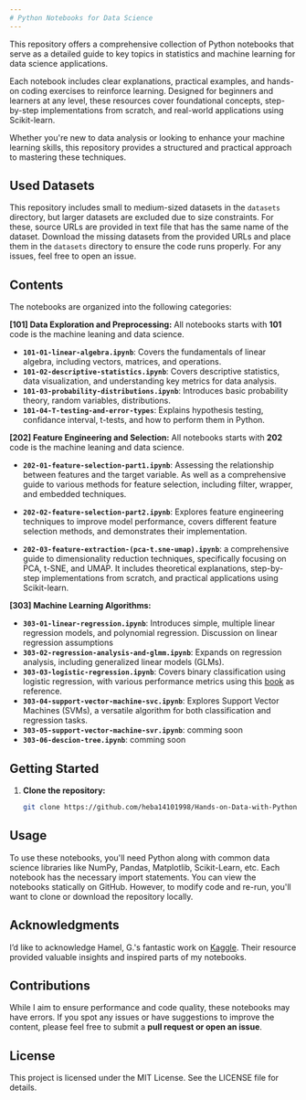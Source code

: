 ```yaml
---
# Python Notebooks for Data Science
---
```

This repository offers a comprehensive collection of Python notebooks that serve as a detailed guide to key topics in statistics and machine learning for data science applications. 

Each notebook includes clear explanations, practical examples, and hands-on coding exercises to reinforce learning. Designed for beginners and learners at any level, these resources cover foundational concepts, step-by-step implementations from scratch, and real-world applications using Scikit-learn. 

Whether you're new to data analysis or looking to enhance your machine learning skills, this repository provides a structured and practical approach to mastering these techniques.

## Used Datasets
This repository includes small to medium-sized datasets in the `datasets` directory, but larger datasets are excluded due to size constraints. For these, source URLs are provided in text file that has the same name of the dataset. Download the missing datasets from the provided URLs and place them in the `datasets` directory to ensure the code runs properly. For any issues, feel free to open an issue.

## Contents

The notebooks are organized into the following categories:

**[101] Data Exploration and Preprocessing:** All notebooks starts with **101** code is the machine leaning and data science.

- **`101-01-linear-algebra.ipynb`**: Covers the fundamentals of linear algebra, including vectors, matrices, and operations.
- **`101-02-descriptive-statistics.ipynb`**: Covers descriptive statistics, data visualization, and understanding key metrics for data analysis.
- **`101-03-probability-distributions.ipynb`**: Introduces basic probability theory, random variables, distributions.
- **`101-04-T-testing-and-error-types`**:  Explains hypothesis testing, confidance interval, t-tests, and how to perform them in Python.

**[202] Feature Engineering and Selection:**
All notebooks starts with **202** code is the machine leaning and data science.
- **`202-01-feature-selection-part1.ipynb`**: Assessing the relationship between features and the target variable. As well as a comprehensive guide to various methods for feature selection, including filter, wrapper, and embedded techniques.

- **`202-02-feature-selection-part2.ipynb`**: Explores feature engineering techniques to improve model performance, covers different feature selection methods, and demonstrates their implementation.

- **`202-03-feature-extraction-(pca-t.sne-umap).ipynb`**: a comprehensive guide to dimensionality reduction techniques, specifically focusing on PCA, t-SNE, and UMAP. It includes theoretical explanations, step-by-step implementations from scratch, and practical applications using Scikit-learn. 

**[303] Machine Learning Algorithms:**

- **`303-01-linear-regression.ipynb`**: Introduces simple, multiple linear regression models, and polynomial regression. Discussion on linear regression assumptions
- **`303-02-regression-analysis-and-glmm.ipynb`**:  Expands on regression analysis, including generalized linear models (GLMs).
- **`303-03-logistic-regression.ipynb`**:  Covers binary classification using logistic regression, with various performance metrics using this [book](https://learning.oreilly.com/library/view/grokking-machine-learning/9781617295911/Text/06.xhtml#heading_id_12) as reference.
- **`303-04-support-vector-machine-svc.ipynb`**:  Explores Support Vector Machines (SVMs), a versatile algorithm for both classification and regression tasks.
- **`303-05-support-vector-machine-svr.ipynb`**:  comming soon
- **`303-06-descion-tree.ipynb`**:  comming soon

## Getting Started

1. **Clone the repository:**

   ```bash
   git clone https://github.com/heba14101998/Hands-on-Data-with-Python.git


## Usage

To use these notebooks, you'll need Python along with common data science libraries like NumPy, Pandas, Matplotlib, Scikit-Learn, etc. Each notebook has the necessary import statements.
You can view the notebooks statically on GitHub. However, to modify code and re-run, you'll want to clone or download the repository locally.

## Acknowledgments 

I’d like to acknowledge Hamel, G.'s fantastic work on [Kaggle](https://www.kaggle.com/code/hamelg/python-for-data-analysis-index). Their resource provided valuable insights and inspired parts of my notebooks.

## Contributions

While I aim to ensure performance and code quality, these notebooks may have errors. If you spot any issues or have suggestions to improve the content, please feel free to submit a **pull request or open an issue**.

## License
This project is licensed under the MIT License. See the LICENSE file for details.




